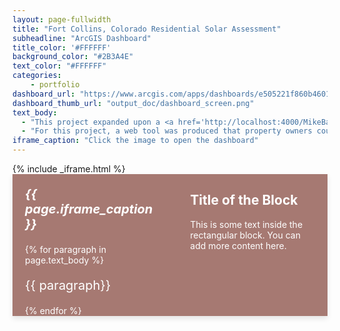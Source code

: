 ```yaml
---
layout: page-fullwidth 
title: "Fort Collins, Colorado Residential Solar Assessment"
subheadline: "ArcGIS Dashboard"
title_color: '#FFFFFF'
background_color: "#2B3A4E"
text_color: "#FFFFFF"
categories:
    - portfolio
dashboard_url: "https://www.arcgis.com/apps/dashboards/e505221f860b46019c62a9c65a37ee75"
dashboard_thumb_url: "output_doc/dashboard_screen.png"
text_body:
  - "This project expanded upon a <a href='http://localhost:4000/MikeBaars/output_doc/FTC_solar.pdf' style='color: #9D2519;'>static map</a> which visualized solar potential trends across Fort Collins, Colorado"
  - "For this project, a web tool was produced that property owners could use as an initial step for researching the feasability of a photovoltaic installation. The dashboard drew up modeled solar irradiance values that account for diurnal/seasonal changes in the solar trajectory, local topography and rooftop obstructions. Modeled values, in addtion to publicly available roof area measurments, and the prevailing technical specifications of solar technology where used to estimate power generation potential. Given average residential electricity usage, the offset percentage and greenhouse gas migation potential for varying systems was determined. The dashboard was constructed to dynamically provide this information while interfacing with a web map for Fort Collins properties."  
iframe_caption: "Click the image to open the dashboard"
--- 
```


<style>
  .container {
    display: flex;
    flex-direction: column;
    align-items: center;
    max-width: 1500px; /* Set a maximum width for the container */
    margin: 0 auto; /* Center the container horizontally */
  }

  .content-wrapper {
    width: 100%; /* Ensure the content takes the full width of the container */
  }

  .iframe-wrapper {
    width: 60%;
    margin: 0; /* Remove any default margin */
    padding: 0; /* Remove any default padding */
    box-sizing: border-box; /* Ensure padding is included in the width */
    border: 2px #FFFFFF;
  }

  .rectangular-block {
    display: flex;
    flex-direction: column; /* Default to column layout for smaller screens */
    align-items: flex-start;
    width: 100%;
    background-color: #A67972;
    box-shadow: 0 4px 8px rgba(0, 0, 0, 0.1);
    box-sizing: border-box; /* Ensure padding is included in the width */
    margin: 0; /* Remove any default margin */
  }

  .block-content, .block-text {
    color: #FFFFFF;
    background-color: #A67972;
    padding-left: 20px;
    padding-right: 20px;
    width: 100%;
    box-sizing: border-box; /* Ensure padding is included in the width */
  }

  .font-size-h4 {
    font-size: 1.25rem;
  }

  /* Media query for larger screens */
  @media (min-width: 768px) {
    .rectangular-block {
      flex-direction: row; /* Change to row layout for larger screens */
    }

    .block-content {
      margin-right: 20px; /* Ensure spacing between columns */
    }

    .block-content, .block-text {
      width: 50%; /* Adjust width for side-by-side columns */
    }
  }
</style>

<div class="container">
  <div class="content-wrapper">
    <div class="iframe-wrapper">
      <!-- Include the iframe modal content -->
      {% include _iframe.html %}
    </div>
    <div class="rectangular-block">
      <div class="block-content">
        <p class="font-size-h4"><em><strong>{{ page.iframe_caption }}</strong></em></p>
        {% for paragraph in page.text_body %}
          <p class="font-size-h4">{{ paragraph}}</p>
        {% endfor %}
      </div>
      <div class="block-text">
        <h2>Title of the Block</h2>
        <p>This is some text inside the rectangular block. You can add more content here.</p>
      </div>
    </div>
  </div>
</div>

